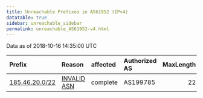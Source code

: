 ```yaml
---
title: Unreachable Prefixes in AS61952 (IPv4)
datatable: true
sidebar: unreachable_sidebar
permalink: unreachable_AS61952-v4.html
---
```


Data as of 2018-10-16 14:35:00 UTC


<div class="datatable-begin"></div>

| Prefix                                                 | Reason                                                                                                | affected   | Authorized AS   |   MaxLength | Anchor                                         |   unreachable /24s |
|:-------------------------------------------------------|:------------------------------------------------------------------------------------------------------|:-----------|:----------------|------------:|:-----------------------------------------------|-------------------:|
| [185.46.20.0/22](https://stat.ripe.net/185.46.20.0/22) | [INVALID ASN](https://rpki-validator.ripe.net/announcement-preview?asn=AS61952&prefix=185.46.20.0/22) | complete   | AS199785        |          22 | [RIPE](unreachable_RIPE_NCC_RPKI_Root-v4.html) |                  4 |

<div class="datatable-end"></div>